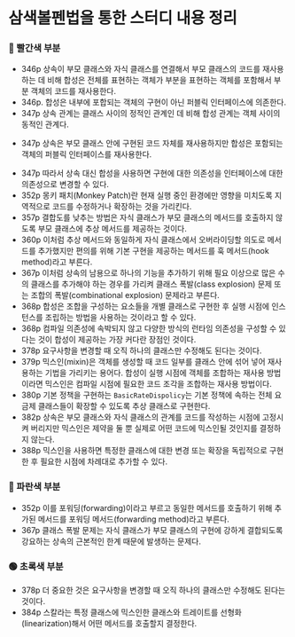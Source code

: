 # 삼색볼펜법을 통한 스터디 내용 정리

### 🔴 빨간색 부분
* 346p 상속이 부모 클래스와 자식 클래스를 연결해서 부모 클래스의 코드를 재사용하는 데 비해 합성은 전체를 표현하는 객체가 부분을 표현하는 객체를 포함해서 부분 객체의 코드를 재사용한다.
* 346p. 합성은 내부에 포합되는 객체의 구현이 아닌 퍼블릭 인터페이스에 의존한다.
* 347p 상속 관계는 클래스 사이의 정적인 관계인 데 비해 합성 관계는 객체 사이의 동적인 관계다.
+ 347p 상속은 부모 클래스 안에 구현된 코드 자체를 재사용하지만 합성은 포함되는 객체의 퍼블릭 인터페이스를 재사용한다.
* 347p 따라서 상속 대신 합성을 사용하면 구현에 대한 의존성을 인터페이스에 대한 의존성으로 변경할 수 있다.
* 352p 몽키 패치(Monkey Patch)란 현재 실행 중인 환경에만 영향을 미치도록 지역적으로 코드를 수정하거나 확장하는 것을 가리킨다.
* 357p 결합도를 낮추는 방법은 자식 클래스가 부모 클래스의 메서드를 호출하지 않도록 부모 클래스에 추상 메서드를 제공하는 것이다.
* 360p 이처럼 추상 메서드와 동일하게 자식 클래스에서 오버라이딩할 의도로 메서드를 추가했지만 편의를 위해 기본 구현을 제공하는 메서드를 훅 메서드(hook method)라고 부른다.
* 367p 이처럼 상속의 남용으로 하나의 기능을 추가하기 위해 필요 이상으로 많은 수의 클래스를 추가해야 하는 경우를 가리켜 클래스 폭발(class explosion) 문제 또는 조합의 폭발(combinational explosion) 문제라고 부른다.
* 368p 합성은 조합을 구성하는 요소들을 개별 클래스로 구현한 후 실행 시점에 인스턴스를 조립하는 방법을 사용하는 것이라고 할 수 있다.
* 368p 컴파일 의존성에 속박되지 않고 다양한 방식의 런타임 의존성을 구성할 수 있다는 것이 합성이 제공하는 가장 커다란 장점인 것이다.
* 378p 요구사항을 변경할 때 오직 하나의 클래스만 수정해도 된다는 것이다.
* 379p 믹스인(mixin)은 객체를 생성할 때 코드 일부를 클래스 안에 섞어 넣어 재사용하는 기법을 가리키는 용어다. 합성이 실행 시점에 객체를 조합하는 재사용 방법이라면 믹스인은 컴파일 시점에 필요한 코드 조각을 조합하는 재사용 방법이다.
* 380p 기본 정책을 구현하는 `BasicRateDispolicy`는 기본 정책에 속하는 전체 요금제 클래스들이 확장할 수 있도록 추상 클래스로 구현한다.
* 382p 상속은 부모 클래스와 자식 클래스의 관계를 코드를 작성하는 시점에 고정시켜 버리지만 믹스인은 제약을 둘 뿐 실제로 어떤 코드에 믹스인될 것인지를 결정하지 않는다.
* 388p 믹스인을 사용하면 특정한 클래스에 대한 변경 또는 확장을 독립적으로 구현한 후 필요한 시점에 차례대로 추가할 수 있다.

### 🔵 파란색 부분
* 352p 이를 포워딩(forwarding)이라고 부르고 동일한 메서드를 호출하기 위해 추가된 메서드를 포워딩 메서드(forwarding method)라고 부른다.
* 367p 클래스 폭발 문제는 자식 클래스가 부모 클래스의 구현에 강하게 결합되도록 강요하는 상속의 근본적인 한계 때문에 발생하는 문제다.

### 🟢 초록색 부분
* 378p 더 중요한 것은 요구사항을 변경할 때 오직 하나의 클래스만 수정해도 된다는 것이다.
* 384p 스칼라는 특정 클래스에 믹스인한 클래스와 트레이트를 선형화(linearization)해서 어떤 메서드를 호출할지 결정한다.
